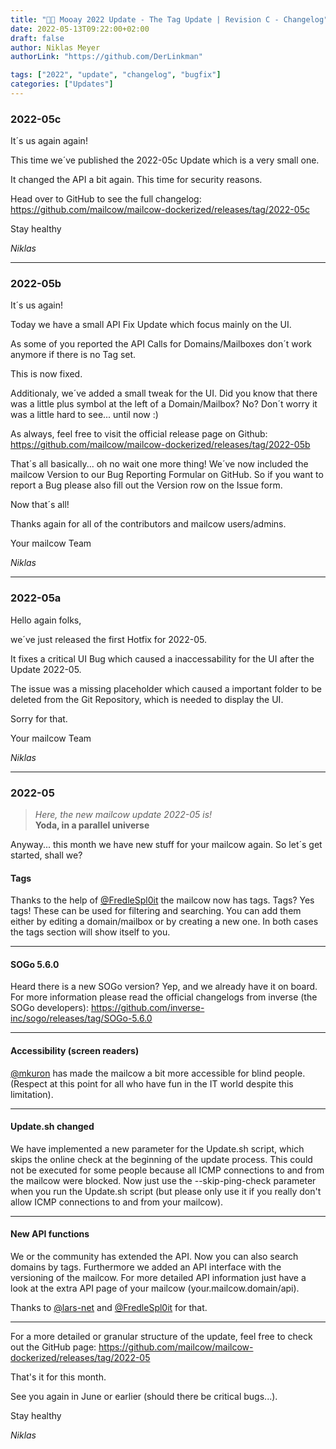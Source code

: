 ```yaml
---
title: "🌌🐮 Mooay 2022 Update - The Tag Update | Revision C - Changelog"
date: 2022-05-13T09:22:00+02:00
draft: false
author: Niklas Meyer
authorLink: "https://github.com/DerLinkman"

tags: ["2022", "update", "changelog", "bugfix"]
categories: ["Updates"]
---
```


### 2022-05c
It´s us again again!

This time we´ve published the 2022-05c Update which is a very small one.

It changed the API a bit again. This time for security reasons.

Head over to GitHub to see the full changelog: 
https://github.com/mailcow/mailcow-dockerized/releases/tag/2022-05c

Stay healthy

*Niklas*

---

### 2022-05b
It´s us again!

Today we have a small API Fix Update which focus mainly on the UI.

As some of you reported the API Calls for Domains/Mailboxes don´t work anymore if there is no Tag set.

This is now fixed.

Additionaly, we´ve added a small tweak for the UI. Did you know that there was a little plus symbol at the left of a Domain/Mailbox? No? Don´t worry it was a little hard to see... until now :)

As always, feel free to visit the official release page on Github: https://github.com/mailcow/mailcow-dockerized/releases/tag/2022-05b

That´s all basically... oh no wait one more thing!
We´ve now included the mailcow Version to our Bug Reporting Formular on GitHub. So if you want to report a Bug please also fill out the Version row on the Issue form.

Now that´s all!

Thanks again for all of the contributors and mailcow users/admins.

Your mailcow Team

*Niklas*

---

### 2022-05a
Hello again folks,

we´ve just released the first Hotfix for 2022-05.

It fixes a critical UI Bug which caused a inaccessability for the UI after the Update 2022-05.

The issue was a missing placeholder which caused a important folder to be deleted from the Git Repository, which is needed to display the UI.

Sorry for that.

Your mailcow Team

*Niklas*

---

### 2022-05
> *Here, the new mailcow update 2022-05 is!*<br>
**Yoda, in a parallel universe**

Anyway... this month we have new stuff for your mailcow again.
So let´s get started, shall we?

#### Tags
Thanks to the help of [@FredleSpl0it](https://github.com/FreddleSpl0it "@FredleSpl0it") the mailcow now has tags. Tags? Yes tags! These can be used for filtering and searching. You can add them either by editing a domain/mailbox or by creating a new one. In both cases the tags section will show itself to you.

---

#### SOGo 5.6.0
Heard there is a new SOGo version? Yep, and we already have it on board. For more information please read the official changelogs from inverse (the SOGo developers): https://github.com/inverse-inc/sogo/releases/tag/SOGo-5.6.0



---

#### Accessibility (screen readers)
[@mkuron](https://github.com/mkuron "@mkuron") has made the mailcow a bit more accessible for blind people. (Respect at this point for all who have fun in the IT world despite this limitation).

---

#### Update.sh changed
We have implemented a new parameter for the Update.sh script, which skips the online check at the beginning of the update process. This could not be executed for some people because all ICMP connections to and from the mailcow were blocked. Now just use the --skip-ping-check parameter when you run the Update.sh script (but please only use it if you really don't allow ICMP connections to and from your mailcow).

---

#### New API functions
We or the community has extended the API. Now you can also search domains by tags. Furthermore we added an API interface with the versioning of the mailcow. For more detailed API information just have a look at the extra API page of your mailcow (your.mailcow.domain/api).

Thanks to [@lars-net](https://github.com/larsl-net "@lars-net") and [@FredleSpl0it](https://github.com/FreddleSpl0it "@FredleSpl0it") for that.

---

For a more detailed or granular structure of the update, feel free to check out the GitHub page: https://github.com/mailcow/mailcow-dockerized/releases/tag/2022-05

That's it for this month.

See you again in June or earlier (should there be critical bugs...).

Stay healthy

*Niklas*

